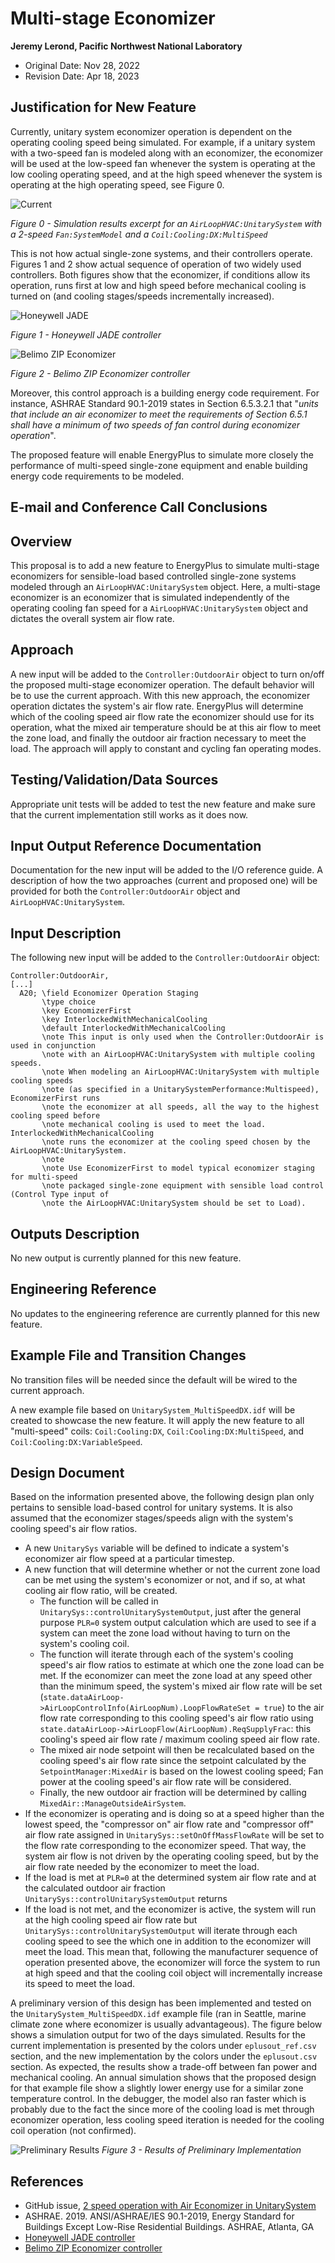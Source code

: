 Multi-stage Economizer
================

**Jeremy Lerond, Pacific Northwest National Laboratory**

 - Original Date: Nov 28, 2022
 - Revision Date: Apr 18, 2023

## Justification for New Feature ##

Currently, unitary system economizer operation is dependent on the operating cooling speed being simulated. For example, if a unitary system with a two-speed fan is modeled along with an economizer, the economizer will be used at the low-speed fan whenever the system is operating at the low cooling operating speed, and at the high speed whenever the system is operating at the high operating speed, see Figure 0.

![Current](NFP-MultistageEconomizer_Figure0_Current.png)

*Figure 0 - Simulation results excerpt for an `AirLoopHVAC:UnitarySystem` with a 2-speed `Fan:SystemModel` and a `Coil:Cooling:DX:MultiSpeed`*

This is not how actual single-zone systems, and their controllers operate. Figures 1 and 2 show actual sequence of operation of two widely used controllers. Both figures show that the economizer, if conditions allow its operation, runs first at low and high speed before mechanical cooling is turned on (and cooling stages/speeds incrementally increased).

![Honeywell JADE](NFP-MultistageEconomizer_Figure1_Honeywell_JADE.png)

*Figure 1 - Honeywell JADE controller*

![Belimo ZIP Economizer](NFP-MultistageEconomizer_Figure2_Belimo_ZIPEconomizer.png)

*Figure 2 - Belimo ZIP Economizer controller*

Moreover, this control approach is a building energy code requirement. For instance, ASHRAE Standard 90.1-2019 states in Section 6.5.3.2.1 that "*units that include an air economizer to meet the requirements of Section 6.5.1 shall have a minimum of two speeds of fan control during economizer operation*".

The proposed feature will enable EnergyPlus to simulate more closely the performance of multi-speed single-zone equipment and enable building energy code requirements to be modeled.

## E-mail and  Conference Call Conclusions ##

## Overview ##

This proposal is to add a new feature to EnergyPlus to simulate multi-stage economizers for sensible-load based controlled single-zone systems modeled through an `AirLoopHVAC:UnitarySystem` object. Here, a multi-stage economizer is an economizer that is simulated independently of the operating cooling fan speed for a `AirLoopHVAC:UnitarySystem` object and dictates the overall system air flow rate.

## Approach ##

A new input will be added to the `Controller:OutdoorAir` object to turn on/off the proposed multi-stage economizer operation. The default behavior will be to use the current approach. With this new approach, the economizer operation dictates the system's air flow rate. EnergyPlus will determine which of the cooling speed air flow rate the economizer should use for its operation, what the mixed air temperature should be at this air flow to meet the zone load, and finally the outdoor air fraction necessary to meet the load. The approach will apply to constant and cycling fan operating modes.

## Testing/Validation/Data Sources ##

Appropriate unit tests will be added to test the new feature and make sure that the current implementation still works as it does now.

## Input Output Reference Documentation ##

Documentation for the new input will be added to the I/O reference guide. A description of how the two approaches (current and proposed one) will be provided for both the `Controller:OutdoorAir` object and `AirLoopHVAC:UnitarySystem`.

## Input Description ##

The following new input will be added to the `Controller:OutdoorAir` object:

```
Controller:OutdoorAir,
[...]
  A20; \field Economizer Operation Staging
       \type choice
       \key EconomizerFirst
       \key InterlockedWithMechanicalCooling
       \default InterlockedWithMechanicalCooling
       \note This input is only used when the Controller:OutdoorAir is used in conjunction
       \note with an AirLoopHVAC:UnitarySystem with multiple cooling speeds.
       \note When modeling an AirLoopHVAC:UnitarySystem with multiple cooling speeds
       \note (as specified in a UnitarySystemPerformance:Multispeed), EconomizerFirst runs
       \note the economizer at all speeds, all the way to the highest cooling speed before
       \note mechanical cooling is used to meet the load. InterlockedWithMechanicalCooling
       \note runs the economizer at the cooling speed chosen by the AirLoopHVAC:UnitarySystem.
       \note
       \note Use EconomizerFirst to model typical economizer staging for multi-speed
       \note packaged single-zone equipment with sensible load control (Control Type input of
       \note the AirLoopHVAC:UnitarySystem should be set to Load).
```

## Outputs Description ##

No new output is currently planned for this new feature.

## Engineering Reference ##

No updates to the engineering reference are currently planned for this new feature.

## Example File and Transition Changes ##

No transition files will be needed since the default will be wired to the current approach.

A new example file based on `UnitarySystem_MultiSpeedDX.idf` will be created to showcase the new feature. It will apply the new feature to all "multi-speed" coils: `Coil:Cooling:DX`, `Coil:Cooling:DX:MultiSpeed`, and `Coil:Cooling:DX:VariableSpeed`.

## Design Document ##
Based on the information presented above, the following design plan only pertains to sensible load-based control for unitary systems. It is also assumed that the economizer stages/speeds align with the system's cooling speed's air flow ratios.

- A new `UnitarySys` variable will be defined to indicate a system's economizer air flow speed at a particular timestep.
- A new function that will determine whether or not the current zone load can be met using the system's economizer or not, and if so, at what cooling air flow ratio, will be created.
  - The function will be called in `UnitarySys::controlUnitarySystemOutput`, just after the general purpose `PLR=0` system output calculation which are used to see if a system can meet the zone load without having to turn on the system's cooling coil.
  - The function will iterate through each of the system's cooling speed's air flow ratios to estimate at which one the zone load can be met. If the economizer can meet the zone load at any speed other than the minimum speed, the system's mixed air flow rate will be set (`state.dataAirLoop->AirLoopControlInfo(AirLoopNum).LoopFlowRateSet = true`) to the air flow rate corresponding to this cooling speed's air flow ratio using `state.dataAirLoop->AirLoopFlow(AirLoopNum).ReqSupplyFrac`: this cooling's speed air flow rate / maximum cooling speed air flow rate.
  - The mixed air node setpoint will then be recalculated based on the cooling speed's air flow rate since the setpoint calculated by the `SetpointManager:MixedAir` is based on the lowest cooling speed; Fan power at the cooling speed's air flow rate will be considered.
  - Finally, the new outdoor air fraction will be determined by calling `MixedAir::ManageOutsideAirSystem`.
- If the economizer is operating and is doing so at a speed higher than the lowest speed, the "compressor on" air flow rate and "compressor off" air flow rate assigned in `UnitarySys::setOnOffMassFlowRate` will be set to the flow rate corresponding to the economizer speed. That way, the system air flow is not driven by the operating cooling speed, but by the air flow rate needed by the economizer to meet the load.
- If the load is met at `PLR=0` at the determined system air flow rate and at the calculated outdoor air fraction `UnitarySys::controlUnitarySystemOutput` returns
- If the load is not met, and the economizer is active, the system will run at the high cooling speed air flow rate but `UnitarySys::controlUnitarySystemOutput` will iterate through each cooling speed to see the which one in addition to the economizer will meet the load. This mean that, following the manufacturer sequence of operation presented above, the economizer will force the system to run at high speed and that the cooling coil object will incrementally increase its speed to meet the load.

A preliminary version of this design has been implemented and tested on the `UnitarySystem_MultiSpeedDX.idf` example file (ran in Seattle, marine climate zone where economizer is usually advantageous). The figure below shows a simulation output for two of the days simulated. Results for the current implementation is presented by the colors under `eplusout_ref.csv` section, and the new implementation by the colors under the `eplusout.csv` section. As expected, the results show a trade-off between fan power and mechanical cooling. An annual simulation shows that the proposed design for that example file show a slightly lower energy use for a similar zone temperature control. In the debugger, the model also ran faster which is probably due to the fact the since more of the cooling load is met through economizer operation, less cooling speed iteration is needed for the cooling coil operation (not confirmed).

![Preliminary Results](NFP-MultistageEconomizer_Figure3_Prelim_Results.png)
*Figure 3 - Results of Preliminary Implementation*

## References ##

- GitHub issue, [2 speed operation with Air Economizer in UnitarySystem](https://github.com/NREL/EnergyPlus/issues/6109)
- ASHRAE. 2019. ANSI/ASHRAE/IES 90.1-2019, Energy Standard for Buildings Except Low-Rise
Residential Buildings. ASHRAE, Atlanta, GA
- [Honeywell JADE controller](https://customer.honeywell.com/resources/techlit/TechLitDocuments/62-0000s/62-0331.pdf)
- [Belimo ZIP Economizer controller](http://www.kele.com/Catalog/22%20Thermostats_Controllers/PDFs/ZIP_Economizer_%20Complete%20Installation%20and%20Operation%20Manual.pdf)
